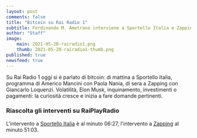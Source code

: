 ```yaml
---
layout: post
comments: false
title: "Bitcoin su Rai Radio 1"
subtitle: Ferdinando M. Ametrano interviene a Sportello Italia e Zapping
author: "Staff"
image:
    main: 2021-05-20-rairadio1.png
    thumb: 2021-05-20-rairadio1-thumb.png
published: true
newsfeed: true
---
```


Su Rai Radio 1 oggi si è parlato di bitcoin:
di mattina a Sportello Italia, programma di Americo Mancini con Paola Nania,
di sera a Zapping con Giancarlo Loquenzi.
Volatilità, Elon Musk, inquinamento, investimenti o pagamenti: la curiosità cresce
e inizia a fare domande pertinenti.

### Riascolta gli interventi su RaiPlayRadio

L'intervento a [Sportello Italia](https://www.raiplayradio.it/audio/2021/05/SPORTELLO-ITALIA-7f3a3e55-44cb-4e87-8b2b-fe6f2812c28a.html) è al minuto 06:27,
l'intervento a [Zapping](https://www.raiplayradio.it/audio/2021/05/ZAPPING-70d1616c-9166-4d98-acb5-28573d85a22f.html) al minuto 51:03.
